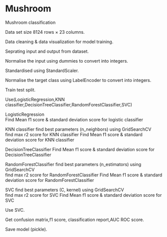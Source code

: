 # Mushroom
Mushroom classification 

Data set size 8124 rows × 23 columns.

Data cleaning & data visualization for model training.

Seprating input and output from dataset.

Normalise the input using dummies to convert into integers.

Standardised using StandardScaler.

Normalise the target class using LabelEncoder to convert into integers.

Train test split.

Use(LogisticRegression,KNN classifier,DecisionTreeClassifier,RandomForestClassifier,SVC)

LogisticRegression  
Find Mean f1 score & standard deviation score for logistic classifier

KNN classifier find best parameters (n_neighbors) using GridSearchCV  
find max r2 score for KNN classifier
Find Mean f1 score & standard deviation score for KNN classifier

DecisionTreeClassifier
Find Mean f1 score & standard deviation score for DecisionTreeClassifier

RandomForestClassifier find best parameters (n_estimators) using GridSearchCV  
find max r2 score for RandomForestClassifier
Find Mean f1 score & standard deviation score for RandomForestClassifier

SVC find best parameters (C, kernel) using GridSearchCV  
find max r2 score for SVC
Find Mean f1 score & standard deviation score for SVC

Use SVC.

Get confusion matrix,f1 score, classification report,AUC ROC score.

Save model (pickle).
